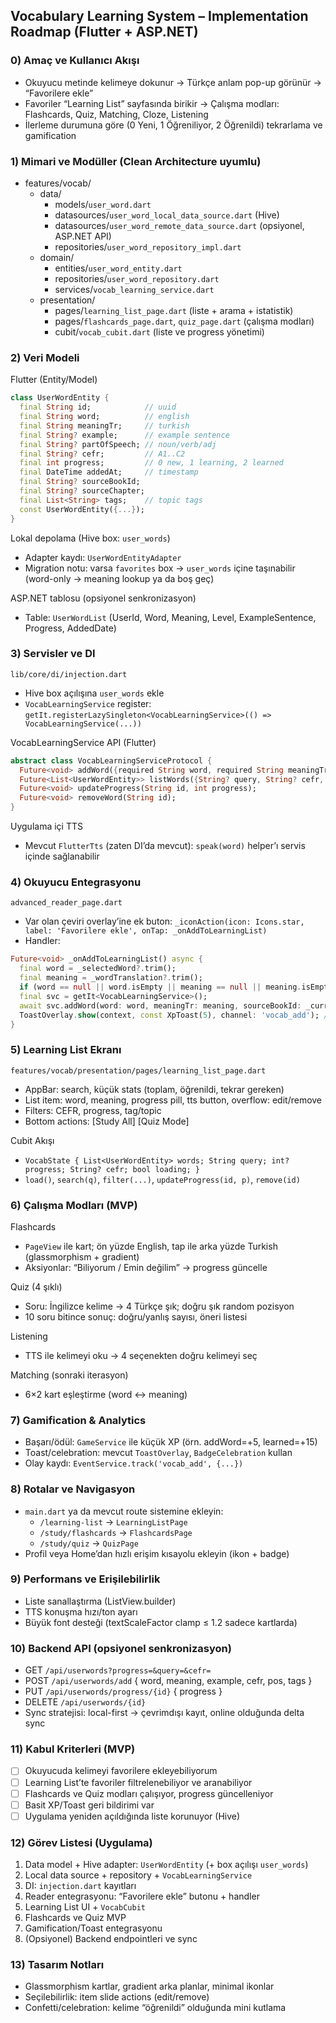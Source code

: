 ## Vocabulary Learning System – Implementation Roadmap (Flutter + ASP.NET)

### 0) Amaç ve Kullanıcı Akışı

- Okuyucu metinde kelimeye dokunur → Türkçe anlam pop-up görünür → “Favorilere ekle”
- Favoriler “Learning List” sayfasında birikir → Çalışma modları: Flashcards, Quiz, Matching, Cloze, Listening
- İlerleme durumuna göre (0 Yeni, 1 Öğreniliyor, 2 Öğrenildi) tekrarlama ve gamification

### 1) Mimari ve Modüller (Clean Architecture uyumlu)

- features/vocab/
  - data/
    - models/`user_word.dart`
    - datasources/`user_word_local_data_source.dart` (Hive)
    - datasources/`user_word_remote_data_source.dart` (opsiyonel, ASP.NET API)
    - repositories/`user_word_repository_impl.dart`
  - domain/
    - entities/`user_word_entity.dart`
    - repositories/`user_word_repository.dart`
    - services/`vocab_learning_service.dart`
  - presentation/
    - pages/`learning_list_page.dart` (liste + arama + istatistik)
    - pages/`flashcards_page.dart`, `quiz_page.dart` (çalışma modları)
    - cubit/`vocab_cubit.dart` (liste ve progress yönetimi)

### 2) Veri Modeli

Flutter (Entity/Model)

```dart
class UserWordEntity {
  final String id;            // uuid
  final String word;          // english
  final String meaningTr;     // turkish
  final String? example;      // example sentence
  final String? partOfSpeech; // noun/verb/adj
  final String? cefr;         // A1..C2
  final int progress;         // 0 new, 1 learning, 2 learned
  final DateTime addedAt;     // timestamp
  final String? sourceBookId;
  final String? sourceChapter;
  final List<String> tags;    // topic tags
  const UserWordEntity({...});
}
```

Lokal depolama (Hive box: `user_words`)

- Adapter kaydı: `UserWordEntityAdapter`
- Migration notu: varsa `favorites` box → `user_words` içine taşınabilir (word-only → meaning lookup ya da boş geç)

ASP.NET tablosu (opsiyonel senkronizasyon)

- Table: `UserWordList` (UserId, Word, Meaning, Level, ExampleSentence, Progress, AddedDate)

### 3) Servisler ve DI

`lib/core/di/injection.dart`

- Hive box açılışına `user_words` ekle
- `VocabLearningService` register: `getIt.registerLazySingleton<VocabLearningService>(() => VocabLearningService(...))`

VocabLearningService API (Flutter)

```dart
abstract class VocabLearningServiceProtocol {
  Future<void> addWord({required String word, required String meaningTr, String? example, String? partOfSpeech, String? cefr, String? sourceBookId, String? sourceChapter, List<String> tags = const []});
  Future<List<UserWordEntity>> listWords({String? query, String? cefr, int? progress, List<String>? tags});
  Future<void> updateProgress(String id, int progress);
  Future<void> removeWord(String id);
}
```

Uygulama içi TTS

- Mevcut `FlutterTts` (zaten DI’da mevcut): `speak(word)` helper’ı servis içinde sağlanabilir

### 4) Okuyucu Entegrasyonu

`advanced_reader_page.dart`

- Var olan çeviri overlay’ine ek buton: `_iconAction(icon: Icons.star, label: 'Favorilere ekle', onTap: _onAddToLearningList)`
- Handler:

```dart
Future<void> _onAddToLearningList() async {
  final word = _selectedWord?.trim();
  final meaning = _wordTranslation?.trim();
  if (word == null || word.isEmpty || meaning == null || meaning.isEmpty) return;
  final svc = getIt<VocabLearningService>();
  await svc.addWord(word: word, meaningTr: meaning, sourceBookId: _currentBookId, sourceChapter: _currentChapterId);
  ToastOverlay.show(context, const XpToast(5), channel: 'vocab_add'); // küçük ödül/geri bildirim
}
```

### 5) Learning List Ekranı

`features/vocab/presentation/pages/learning_list_page.dart`

- AppBar: search, küçük stats (toplam, öğrenildi, tekrar gereken)
- List item: word, meaning, progress pill, tts button, overflow: edit/remove
- Filters: CEFR, progress, tag/topic
- Bottom actions: [Study All] [Quiz Mode]

Cubit Akışı

- `VocabState { List<UserWordEntity> words; String query; int? progress; String? cefr; bool loading; }`
- `load()`, `search(q)`, `filter(...)`, `updateProgress(id, p)`, `remove(id)`

### 6) Çalışma Modları (MVP)

Flashcards

- `PageView` ile kart; ön yüzde English, tap ile arka yüzde Turkish (glassmorphism + gradient)
- Aksiyonlar: “Biliyorum / Emin değilim” → progress güncelle

Quiz (4 şıklı)

- Soru: İngilizce kelime → 4 Türkçe şık; doğru şık random pozisyon
- 10 soru bitince sonuç: doğru/yanlış sayısı, öneri listesi

Listening

- TTS ile kelimeyi oku → 4 seçenekten doğru kelimeyi seç

Matching (sonraki iterasyon)

- 6×2 kart eşleştirme (word ↔ meaning)

### 7) Gamification & Analytics

- Başarı/ödül: `GameService` ile küçük XP (örn. addWord=+5, learned=+15)
- Toast/celebration: mevcut `ToastOverlay`, `BadgeCelebration` kullan
- Olay kaydı: `EventService.track('vocab_add', {...})`

### 8) Rotalar ve Navigasyon

- `main.dart` ya da mevcut route sistemine ekleyin:
  - `/learning-list` → `LearningListPage`
  - `/study/flashcards` → `FlashcardsPage`
  - `/study/quiz` → `QuizPage`
- Profil veya Home’dan hızlı erişim kısayolu ekleyin (ikon + badge)

### 9) Performans ve Erişilebilirlik

- Liste sanallaştırma (ListView.builder)
- TTS konuşma hızı/ton ayarı
- Büyük font desteği (textScaleFactor clamp ≤ 1.2 sadece kartlarda)

### 10) Backend API (opsiyonel senkronizasyon)

- GET `/api/userwords?progress=&query=&cefr=`
- POST `/api/userwords/add` { word, meaning, example, cefr, pos, tags }
- PUT `/api/userwords/progress/{id}` { progress }
- DELETE `/api/userwords/{id}`
- Sync stratejisi: local-first → çevrimdışı kayıt, online olduğunda delta sync

### 11) Kabul Kriterleri (MVP)

- [ ] Okuyucuda kelimeyi favorilere ekleyebiliyorum
- [ ] Learning List’te favoriler filtrelenebiliyor ve aranabiliyor
- [ ] Flashcards ve Quiz modları çalışıyor, progress güncelleniyor
- [ ] Basit XP/Toast geri bildirimi var
- [ ] Uygulama yeniden açıldığında liste korunuyor (Hive)

### 12) Görev Listesi (Uygulama)

1. Data model + Hive adapter: `UserWordEntity` (+ box açılışı `user_words`)
2. Local data source + repository + `VocabLearningService`
3. DI: `injection.dart` kayıtları
4. Reader entegrasyonu: “Favorilere ekle” butonu + handler
5. Learning List UI + `VocabCubit`
6. Flashcards ve Quiz MVP
7. Gamification/Toast entegrasyonu
8. (Opsiyonel) Backend endpointleri ve sync

### 13) Tasarım Notları

- Glassmorphism kartlar, gradient arka planlar, minimal ikonlar
- Seçilebilirlik: item slide actions (edit/remove)
- Confetti/celebration: kelime “öğrenildi” olduğunda mini kutlama
